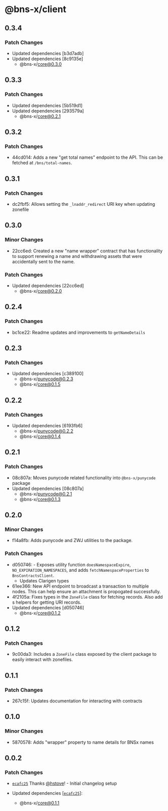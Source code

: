 # @bns-x/client

## 0.3.4

### Patch Changes

- Updated dependencies [b3d7adb]
- Updated dependencies [8c9135e]
  - @bns-x/core@0.3.0

## 0.3.3

### Patch Changes

- Updated dependencies [5b519d1]
- Updated dependencies [293579a]
  - @bns-x/core@0.2.1

## 0.3.2

### Patch Changes

- 44cd014: Adds a new "get total names" endpoint to the API. This can be fetched at `/bns/total-names`.

## 0.3.1

### Patch Changes

- dc2fbf5: Allows setting the `_lnaddr_redirect` URI key when updating zonefile

## 0.3.0

### Minor Changes

- 22cc6ed: Created a new "name wrapper" contract that has functionality to support renewing a name and withdrawing assets that were accidentally sent to the name.

### Patch Changes

- Updated dependencies [22cc6ed]
  - @bns-x/core@0.2.0

## 0.2.4

### Patch Changes

- bc1ce22: Readme updates and improvements to `getNameDetails`

## 0.2.3

### Patch Changes

- Updated dependencies [c389100]
  - @bns-x/punycode@0.2.3
  - @bns-x/core@0.1.5

## 0.2.2

### Patch Changes

- Updated dependencies [6193fb6]
  - @bns-x/punycode@0.2.2
  - @bns-x/core@0.1.4

## 0.2.1

### Patch Changes

- 08c807a: Moves punycode related functionality into `@bns-x/punycode` package
- Updated dependencies [08c807a]
  - @bns-x/punycode@0.2.1
  - @bns-x/core@0.1.3

## 0.2.0

### Minor Changes

- f14a8fb: Adds punycode and ZWJ utilities to the package.

### Patch Changes

- d050746: - Exposes utility function `doesNamespaceExpire`, `NO_EXPIRATION_NAMESPACES`, and adds `fetchNamespaceProperties` to `BnsContractsClient`.
  - Updates Clarigen types
- 61ee366: New API endpoint to broadcast a transaction to multiple nodes. This can help ensure an attachment is propogated successfully.
- 4f2105a: Fixes types in the `ZoneFile` class for fetching records. Also add s helpers for getting URI records.
- Updated dependencies [d050746]
  - @bns-x/core@0.1.2

## 0.1.2

### Patch Changes

- 9c00da3: Includes a `ZoneFile` class exposed by the client package to easily interact with zonefiles.

## 0.1.1

### Patch Changes

- 267c15f: Updates documentation for interacting with contracts

## 0.1.0

### Minor Changes

- 5870578: Adds "wrapper" property to name details for BNSx names

## 0.0.2

### Patch Changes

- [`ecafc25`](https://github.com/mechanismHQ/bns-x/commit/ecafc25afbbb1892a3ab6483e11dc4af13765e28) Thanks [@hstove](https://github.com/hstove)! - Initial changelog setup

- Updated dependencies [[`ecafc25`](https://github.com/mechanismHQ/bns-x/commit/ecafc25afbbb1892a3ab6483e11dc4af13765e28)]:
  - @bns-x/core@0.1.1
